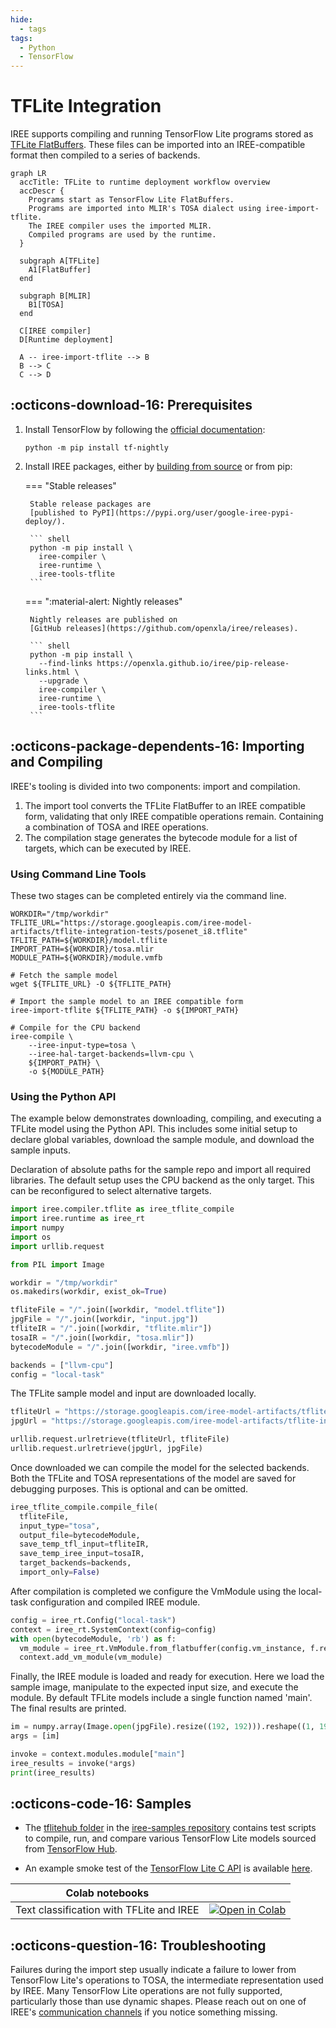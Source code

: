 ```yaml
---
hide:
  - tags
tags:
  - Python
  - TensorFlow
---
```


# TFLite Integration

IREE supports compiling and running TensorFlow Lite programs stored as [TFLite
FlatBuffers](https://www.tensorflow.org/lite/guide). These files can be
imported into an IREE-compatible format then compiled to a series of backends.

``` mermaid
graph LR
  accTitle: TFLite to runtime deployment workflow overview
  accDescr {
    Programs start as TensorFlow Lite FlatBuffers.
    Programs are imported into MLIR's TOSA dialect using iree-import-tflite.
    The IREE compiler uses the imported MLIR.
    Compiled programs are used by the runtime.
  }

  subgraph A[TFLite]
    A1[FlatBuffer]
  end

  subgraph B[MLIR]
    B1[TOSA]
  end

  C[IREE compiler]
  D[Runtime deployment]

  A -- iree-import-tflite --> B
  B --> C
  C --> D
```

## :octicons-download-16: Prerequisites

1. Install TensorFlow by following the
    [official documentation](https://www.tensorflow.org/install):

    ```shell
    python -m pip install tf-nightly
    ```

2. Install IREE packages, either by
    [building from source](../../building-from-source/getting-started.md#python-bindings)
    or from pip:

    === "Stable releases"

        Stable release packages are
        [published to PyPI](https://pypi.org/user/google-iree-pypi-deploy/).

        ``` shell
        python -m pip install \
          iree-compiler \
          iree-runtime \
          iree-tools-tflite
        ```

    === ":material-alert: Nightly releases"

        Nightly releases are published on
        [GitHub releases](https://github.com/openxla/iree/releases).

        ``` shell
        python -m pip install \
          --find-links https://openxla.github.io/iree/pip-release-links.html \
          --upgrade \
          iree-compiler \
          iree-runtime \
          iree-tools-tflite
        ```

## :octicons-package-dependents-16: Importing and Compiling

IREE's tooling is divided into two components: import and compilation.

1. The import tool converts the TFLite FlatBuffer to an IREE compatible form,
  validating that only IREE compatible operations remain. Containing a combination
  of TOSA and IREE operations.
2. The compilation stage generates the bytecode module for a list of targets,
  which can be executed by IREE.

### Using Command Line Tools

These two stages can be completed entirely via the command line.

``` shell
WORKDIR="/tmp/workdir"
TFLITE_URL="https://storage.googleapis.com/iree-model-artifacts/tflite-integration-tests/posenet_i8.tflite"
TFLITE_PATH=${WORKDIR}/model.tflite
IMPORT_PATH=${WORKDIR}/tosa.mlir
MODULE_PATH=${WORKDIR}/module.vmfb

# Fetch the sample model
wget ${TFLITE_URL} -O ${TFLITE_PATH}

# Import the sample model to an IREE compatible form
iree-import-tflite ${TFLITE_PATH} -o ${IMPORT_PATH}

# Compile for the CPU backend
iree-compile \
    --iree-input-type=tosa \
    --iree-hal-target-backends=llvm-cpu \
    ${IMPORT_PATH} \
    -o ${MODULE_PATH}
```

### Using the Python API

The example below demonstrates downloading, compiling, and executing a TFLite
model using the Python API. This includes some initial setup to declare global
variables, download the sample module, and download the sample inputs.

Declaration of absolute paths for the sample repo and import all required
libraries. The default setup uses the CPU backend as the only target. This can
be reconfigured to select alternative targets.

``` python
import iree.compiler.tflite as iree_tflite_compile
import iree.runtime as iree_rt
import numpy
import os
import urllib.request

from PIL import Image

workdir = "/tmp/workdir"
os.makedirs(workdir, exist_ok=True)

tfliteFile = "/".join([workdir, "model.tflite"])
jpgFile = "/".join([workdir, "input.jpg"])
tfliteIR = "/".join([workdir, "tflite.mlir"])
tosaIR = "/".join([workdir, "tosa.mlir"])
bytecodeModule = "/".join([workdir, "iree.vmfb"])

backends = ["llvm-cpu"]
config = "local-task"
```

The TFLite sample model and input are downloaded locally.

``` python
tfliteUrl = "https://storage.googleapis.com/iree-model-artifacts/tflite-integration-tests/posenet_i8.tflite"
jpgUrl = "https://storage.googleapis.com/iree-model-artifacts/tflite-integration-tests/posenet_i8_input.jpg"

urllib.request.urlretrieve(tfliteUrl, tfliteFile)
urllib.request.urlretrieve(jpgUrl, jpgFile)
```

Once downloaded we can compile the model for the selected backends. Both the
TFLite and TOSA representations of the model are saved for debugging purposes.
This is optional and can be omitted.

``` python
iree_tflite_compile.compile_file(
  tfliteFile,
  input_type="tosa",
  output_file=bytecodeModule,
  save_temp_tfl_input=tfliteIR,
  save_temp_iree_input=tosaIR,
  target_backends=backends,
  import_only=False)
```

After compilation is completed we configure the VmModule using the local-task
configuration and compiled IREE module.

``` python
config = iree_rt.Config("local-task")
context = iree_rt.SystemContext(config=config)
with open(bytecodeModule, 'rb') as f:
  vm_module = iree_rt.VmModule.from_flatbuffer(config.vm_instance, f.read())
  context.add_vm_module(vm_module)
```

Finally, the IREE module is loaded and ready for execution. Here we load the
sample image, manipulate to the expected input size, and execute the module. By
default TFLite models include a single function named 'main'. The final results
are printed.

``` python
im = numpy.array(Image.open(jpgFile).resize((192, 192))).reshape((1, 192, 192, 3))
args = [im]

invoke = context.modules.module["main"]
iree_results = invoke(*args)
print(iree_results)
```

## :octicons-code-16: Samples

* The
[tflitehub folder](https://github.com/iree-org/iree-samples/tree/main/tflitehub)
in the [iree-samples repository](https://github.com/iree-org/iree-samples)
contains test scripts to compile, run, and compare various TensorFlow Lite
models sourced from [TensorFlow Hub](https://tfhub.dev/).

* An example smoke test of the
[TensorFlow Lite C API](https://github.com/openxla/iree/tree/main/runtime/bindings/tflite)
is available
[here](https://github.com/openxla/iree/blob/main/runtime/bindings/tflite/smoke_test.cc).

| Colab notebooks |  |
| -- | -- |
Text classification with TFLite and IREE | [![Open in Colab](https://colab.research.google.com/assets/colab-badge.svg)](https://colab.research.google.com/github/openxla/iree/blob/main/samples/colab/tflite_text_classification.ipynb)

## :octicons-question-16: Troubleshooting

Failures during the import step usually indicate a failure to lower from
TensorFlow Lite's operations to TOSA, the intermediate representation used by
IREE. Many TensorFlow Lite operations are not fully supported, particularly
those than use dynamic shapes. Please reach out on one of IREE's
[communication channels](../../index.md#communication-channels) if you notice
something missing.
